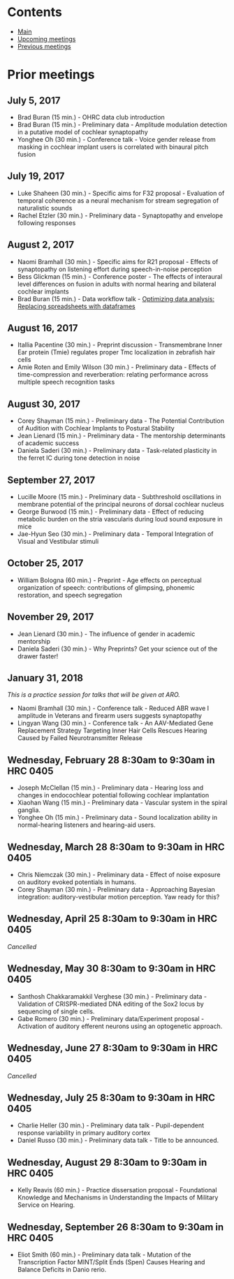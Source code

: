 # Contents

* [Main](index.md)
* [Upcoming meetings](upcoming.md)
* [Previous meetings](prior.md)

# Prior meetings

## July 5, 2017
* Brad Buran (15 min.) - OHRC data club introduction
* Brad Buran (15 min.) - Preliminary data - Amplitude modulation detection in a putative model of cochlear synaptopathy
* Yonghee Oh (30 min.) - Conference talk - Voice gender release from masking in cochlear implant users is correlated with binaural pitch fusion

## July 19, 2017
* Luke Shaheen (30 min.) - Specific aims for F32 proposal - Evaluation of temporal coherence as a neural mechanism for stream segregation of naturalistic sounds
* Rachel Etzler (30 min.) - Preliminary data - Synaptopathy and envelope following responses

## August 2, 2017
* Naomi Bramhall (30 min.) - Specific aims for R21 proposal - Effects of synaptopathy on listening effort during speech-in-noise perception
* Bess Glickman (15 min.) - Conference poster - The effects of interaural level differences on fusion in adults with normal hearing and bilateral cochlear implants
* Brad Buran (15 min.) - Data workflow talk - [Optimizing data analysis: Replacing spreadsheets with dataframes](https://github.com/bburan/dataframes-demo)

## August 16, 2017
* Itallia Pacentine (30 min.) - Preprint discussion - Transmembrane Inner Ear protein (Tmie) regulates proper Tmc localization in zebrafish hair cells
* Amie Roten and Emily Wilson (30 min.) - Preliminary data - Effects of time-compression and reverberation: relating performance across multiple speech recognition tasks

## August 30, 2017
* Corey Shayman (15 min.) - Preliminary data - The Potential Contribution of Audition with Cochlear Implants to Postural Stability
* Jean Lienard (15 min.) - Preliminary data - The mentorship determinants of academic success
* Daniela Saderi (30 min.) - Preliminary data - Task-related plasticity in the ferret IC during tone detection in noise

## September 27, 2017
* Lucille Moore (15 min.) - Preliminary data - Subthreshold oscillations in membrane potential of the principal neurons of dorsal cochlear nucleus
* George Burwood (15 min.) - Preliminary data - Effect of reducing metabolic burden on the stria vascularis during loud sound exposure in mice
* Jae-Hyun Seo (30 min.) - Preliminary data - Temporal Integration of Visual and Vestibular stimuli

## October 25, 2017
* William Bologna (60 min.) - Preprint - Age effects on perceptual organization of speech: contributions of glimpsing, phonemic restoration, and speech segregation

## November 29, 2017
* Jean Lienard (30 min.) - The influence of gender in academic mentorship
* Daniela Saderi (30 min.) - Why Preprints? Get your science out of the drawer faster!

## January 31, 2018
*This is a practice session for talks that will be given at ARO.*
* Naomi Bramhall (30 min.) - Conference talk - Reduced ABR wave I amplitude in Veterans and firearm users suggests synaptopathy
* Lingyan Wang (30 min.) - Conference talk - An AAV-Mediated Gene Replacement Strategy Targeting Inner Hair Cells Rescues Hearing Caused by Failed Neurotransmitter Release

## Wednesday, February 28 8:30am to 9:30am in HRC 0405
* Joseph McClellan (15 min.) - Preliminary data - Hearing loss and changes in endocochlear potential following cochlear implantation
* Xiaohan Wang (15 min.) - Preliminary data - Vascular system in the spiral ganglia.
* Yonghee Oh (15 min.) - Preliminary data - Sound localization ability in normal-hearing listeners and hearing-aid users.

## Wednesday, March 28 8:30am to 9:30am in HRC 0405
* Chris Niemczak (30 min.) - Preliminary data - Effect of noise exposure on auditory evoked potentials in humans.
* Corey Shayman (30 min.) - Preliminary data - Approaching Bayesian integration: auditory-vestibular motion perception. Yaw ready for this?

## Wednesday, April 25 8:30am to 9:30am in HRC 0405
*Cancelled*

## Wednesday, May 30 8:30am to 9:30am in HRC 0405
* Santhosh Chakkaramakkil Verghese (30 min.) - Preliminary data - Validation of CRISPR-mediated DNA editing of the Sox2 locus by sequencing of single cells.
* Gabe Romero (30 min.) - Preliminary data/Experiment proposal - Activation of auditory efferent neurons using an optogenetic approach.

## Wednesday, June 27 8:30am to 9:30am in HRC 0405
*Cancelled*

## Wednesday, July 25 8:30am to 9:30am in HRC 0405
* Charlie Heller (30 min.) - Preliminary data talk - Pupil-dependent response variability in primary auditory cortex
* Daniel Russo (30 min.) - Preliminary data talk - Title to be announced.

## Wednesday, August 29 8:30am to 9:30am in HRC 0405
* Kelly Reavis (60 min.) - Practice dissersation proposal - Foundational Knowledge and Mechanisms in Understanding the Impacts of Military Service on Hearing.

## Wednesday, September 26 8:30am to 9:30am in HRC 0405
* Eliot Smith (60 min.) - Preliminary data talk - Mutation of the Transcription Factor MINT/Split Ends (Spen) Causes Hearing and Balance Deficits in Danio rerio.
